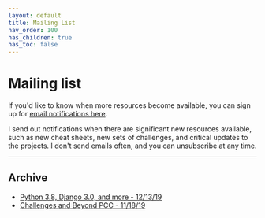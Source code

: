 ```yaml
---
layout: default
title: Mailing List
nav_order: 100
has_children: true
has_toc: false
---
```


# Mailing list

If you'd like to know when more resources become available, you can sign up for [email notifications here](https://emailoctopus.com/lists/95c27296-f1d4-11e9-be00-06b4694bee2a/forms/subscribe).

I send out notifications when there are significant new resources available, such as new cheat sheets, new sets of challenges, and critical updates to the projects. I don't send emails often, and you can unsubscribe at any time.

---

## Archive

- [Python 3.8, Django 3.0, and more - 12/13/19](../mailing_list_archive/ml_2_python38_more/)
- [Challenges and Beyond PCC - 11/18/19](../mailing_list_archive/ml_1_challenges_beyond_pcc/)